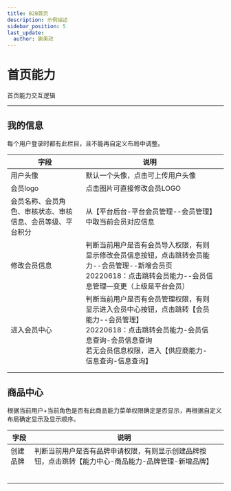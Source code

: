 ```yaml
---
title: B2B首页
description: 示例描述
sidebar_position: 5
last_update:
  author: 蒯美政
---
```


# 首页能力

首页能力交互逻辑

------

## 我的信息

每个用户登录时都有此栏目，且不能再自定义布局中调整。

| 字段                                                       | 说明                                                         |      |
| ---------------------------------------------------------- | ------------------------------------------------------------ | ---- |
| 用户头像                                                   | 默认一个头像，点击可上传用户头像                             |      |
| 会员logo                                                   | 点击图片可直接修改会员LOGO                                   |      |
| 会员名称、会员角色、审核状态、审核信息、会员等级、平台积分 | 从【平台后台-平台会员管理--会员管理】中取当前会员对应信息    |      |
| 修改会员信息                                               | 判断当前用户是否有会员导入权限，有则显示修改会员信息按钮，点击跳转会员能力--会员管理--新增会员页<br/>20220618：点击跳转会员能力--会员信息管理—变更（上级是平台会员） |      |
| 进入会员中心                                               | 判断当前用户是否有会员管理权限，有则显示进入会员中心按钮，点击跳转【会员能力--会员管理】<br/>20220618：点击跳转会员能力-会员信息查询-会员信息查询<br/>若无会员信息权限，进入【供应商能力-信息查询-信息查询】 |      |
|                                                            |                                                              |      |
|                                                            |                                                              |      |

## 商品中心

根据当前用户+当前角色是否有此商品能力菜单权限确定是否显示，再根据自定义布局确定显示及显示顺序。

| 字段     | 说明                                                         |      |
| -------- | ------------------------------------------------------------ | ---- |
| 创建品牌 | 判断当前用户是否有品牌申请权限，有则显示创建品牌按钮，点击跳转【能力中心-商品能力-品牌管理-新增品牌】 |      |
|          |                                                              |      |
|          |                                                              |      |
|          |                                                              |      |
|          |                                                              |      |
|          |                                                              |      |
|          |                                                              |      |
